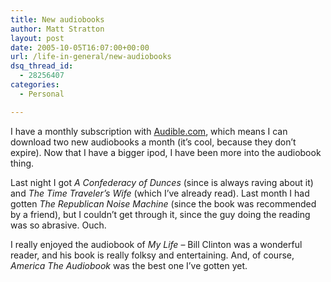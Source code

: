 ```yaml
---
title: New audiobooks
author: Matt Stratton
layout: post
date: 2005-10-05T16:07:00+00:00
url: /life-in-general/new-audiobooks
dsq_thread_id:
  - 28256407
categories:
  - Personal

---
```

I have a monthly subscription with [Audible.com][1], which means I can download two new audiobooks a month (it&#8217;s cool, because they don&#8217;t expire). Now that I have a bigger ipod, I have been more into the audiobook thing.

Last night I got _A Confederacy of Dunces_ (since is always raving about it) and _The Time Traveler&#8217;s Wife_ (which I&#8217;ve already read). Last month I had gotten _The Republican Noise Machine_ (since the book was recommended by a friend), but I couldn&#8217;t get through it, since the guy doing the reading was so abrasive. Ouch.

I really enjoyed the audiobook of _My Life_ &#8211; Bill Clinton was a wonderful reader, and his book is really folksy and entertaining. And, of course, _America The Audiobook_ was the best one I&#8217;ve gotten yet.

 [1]: http://www.audible.com